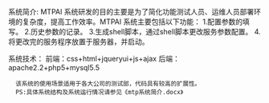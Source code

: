 系统简介:
      MTPAI 系统研发的目的主要是为了简化功能测试人员、运维人员部署环境的复杂度，提高工作效率。MTPAI 系统主要包括以下功能：
      1.配置参数的填写。
      2.历史参数的记录。
      3.生成shell脚本，通过shell脚本更改服务参数配置。
      4.将更改完的服务程序放置于服务器，并启动。

系统技术：
      前端：css+html+jqueryui+js+ajax
      后端：apache2.2+php5+mysql5.5

      该系统的使用场景适用于各大公司的测试部，代码具有较高的扩展性。
      PS:具体系统结构及系统运行情况请参见《mtp系统简介.docx》
